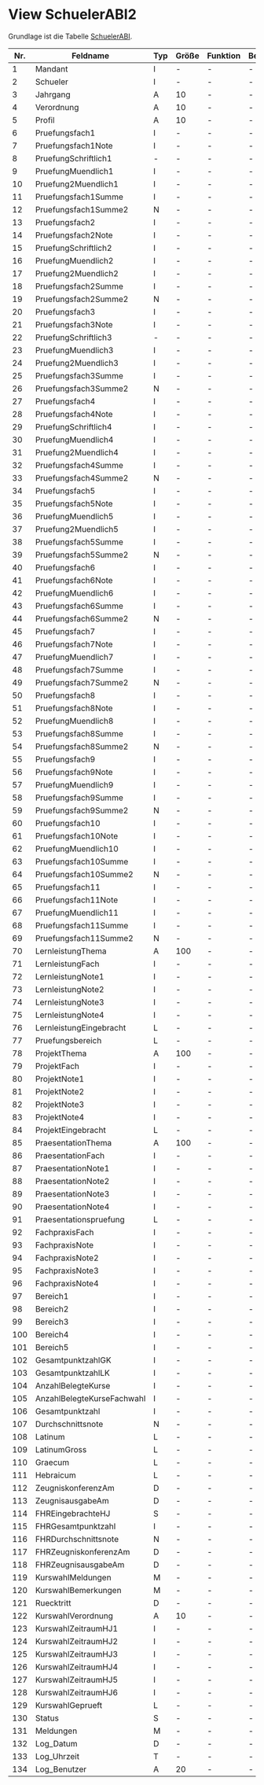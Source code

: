 # View SchuelerABI2

Grundlage ist die Tabelle [SchuelerABI](https://doc.magellan6-datenstruktur.stueber.de/tabellen/SchuelerABI.html).

Nr.|Feldname|Typ|Größe|Funktion|Bemerkung
--|--|--|--|--|--
1|Mandant|I|-|-|-
2|Schueler|I|-|-|-
3|Jahrgang|A|10|-|-
4|Verordnung|A|10|-|-
5|Profil|A|10|-|-
6|Pruefungsfach1|I|-|-|-
7|Pruefungsfach1Note|I|-|-|-
8|PruefungSchriftlich1|-|-|-|-
9|PruefungMuendlich1|I|-|-|-
10|Pruefung2Muendlich1|I|-|-|-
11|Pruefungsfach1Summe|I|-|-|-
12|Pruefungsfach1Summe2|N|-|-|-
13|Pruefungsfach2|I|-|-|-
14|Pruefungsfach2Note|I|-|-|-
15|PruefungSchriftlich2|I|-|-|-
16|PruefungMuendlich2|I|-|-|-
17|Pruefung2Muendlich2|I|-|-|-
18|Pruefungsfach2Summe|I|-|-|-
19|Pruefungsfach2Summe2|N|-|-|-
20|Pruefungsfach3|I|-|-|-
21|Pruefungsfach3Note|I|-|-|-
22|PruefungSchriftlich3|-|-|-|-
23|PruefungMuendlich3|I|-|-|-
24|Pruefung2Muendlich3|I|-|-|-
25|Pruefungsfach3Summe|I|-|-|-
26|Pruefungsfach3Summe2|N|-|-|-
27|Pruefungsfach4|I|-|-|-
28|Pruefungsfach4Note|I|-|-|-
29|PruefungSchriftlich4|I|-|-|-
30|PruefungMuendlich4|I|-|-|-
31|Pruefung2Muendlich4|I|-|-|-
32|Pruefungsfach4Summe|I|-|-|-
33|Pruefungsfach4Summe2|N|-|-|-
34|Pruefungsfach5|I|-|-|-
35|Pruefungsfach5Note|I|-|-|-
36|PruefungMuendlich5|I|-|-|-
37|Pruefung2Muendlich5|I|-|-|-
38|Pruefungsfach5Summe|I|-|-|-
39|Pruefungsfach5Summe2|N|-|-|-
40|Pruefungsfach6|I|-|-|-
41|Pruefungsfach6Note|I|-|-|-
42|PruefungMuendlich6|I|-|-|-
43|Pruefungsfach6Summe|I|-|-|-
44|Pruefungsfach6Summe2|N|-|-|-
45|Pruefungsfach7|I|-|-|-
46|Pruefungsfach7Note|I|-|-|-
47|PruefungMuendlich7|I|-|-|-
48|Pruefungsfach7Summe|I|-|-|-
49|Pruefungsfach7Summe2|N|-|-|-
50|Pruefungsfach8|I|-|-|-
51|Pruefungsfach8Note|I|-|-|-
52|PruefungMuendlich8|I|-|-|-
53|Pruefungsfach8Summe|I|-|-|-
54|Pruefungsfach8Summe2|N|-|-|-
55|Pruefungsfach9|I|-|-|-
56|Pruefungsfach9Note|I|-|-|-
57|PruefungMuendlich9|I|-|-|-
58|Pruefungsfach9Summe|I|-|-|-
59|Pruefungsfach9Summe2|N|-|-|-
60|Pruefungsfach10|I|-|-|-
61|Pruefungsfach10Note|I|-|-|-
62|PruefungMuendlich10|I|-|-|-
63|Pruefungsfach10Summe|I|-|-|-
64|Pruefungsfach10Summe2|N|-|-|-
65|Pruefungsfach11|I|-|-|-
66|Pruefungsfach11Note|I|-|-|-
67|PruefungMuendlich11|I|-|-|-
68|Pruefungsfach11Summe|I|-|-|-
69|Pruefungsfach11Summe2|N|-|-|-
70|LernleistungThema|A|100|-|-
71|LernleistungFach|I|-|-|-
72|LernleistungNote1|I|-|-|-
73|LernleistungNote2|I|-|-|-
74|LernleistungNote3|I|-|-|-
75|LernleistungNote4|I|-|-|-
76|LernleistungEingebracht|L|-|-|-
77|Pruefungsbereich|L|-|-|-
78|ProjektThema|A|100|-|-
79|ProjektFach|I|-|-|-
80|ProjektNote1|I|-|-|-
81|ProjektNote2|I|-|-|-
82|ProjektNote3|I|-|-|-
83|ProjektNote4|I|-|-|-
84|ProjektEingebracht|L|-|-|-
85|PraesentationThema|A|100|-|-
86|PraesentationFach|I|-|-|-
87|PraesentationNote1|I|-|-|-
88|PraesentationNote2|I|-|-|-
89|PraesentationNote3|I|-|-|-
90|PraesentationNote4|I|-|-|-
91|Praesentationspruefung|L|-|-|-
92|FachpraxisFach|I|-|-|-
93|FachpraxisNote|I|-|-|-
94|FachpraxisNote2|I|-|-|-
95|FachpraxisNote3|I|-|-|-
96|FachpraxisNote4|I|-|-|-
97|Bereich1|I|-|-|-
98|Bereich2|I|-|-|-
99|Bereich3|I|-|-|-
100|Bereich4|I|-|-|-
101|Bereich5|I|-|-|-
102|GesamtpunktzahlGK|I|-|-|-
103|GesamtpunktzahlLK|I|-|-|-
104|AnzahlBelegteKurse|I|-|-|-
105|AnzahlBelegteKurseFachwahl|I|-|-|-
106|Gesamtpunktzahl|I|-|-|-
107|Durchschnittsnote|N|-|-|-
108|Latinum|L|-|-|-
109|LatinumGross|L|-|-|-
110|Graecum|L|-|-|-
111|Hebraicum|L|-|-|-
112|ZeugniskonferenzAm|D|-|-|-
113|ZeugnisausgabeAm|D|-|-|-
114|FHREingebrachteHJ|S|-|-|-
115|FHRGesamtpunktzahl|I|-|-|-
116|FHRDurchschnittsnote|N|-|-|-
117|FHRZeugniskonferenzAm|D|-|-|-
118|FHRZeugnisausgabeAm|D|-|-|-
119|KurswahlMeldungen|M|-|-|-
120|KurswahlBemerkungen|M|-|-|-
121|Ruecktritt|D|-|-|-
122|KurswahlVerordnung|A|10|-|-
123|KurswahlZeitraumHJ1|I|-|-|-
124|KurswahlZeitraumHJ2|I|-|-|-
125|KurswahlZeitraumHJ3|I|-|-|-
126|KurswahlZeitraumHJ4|I|-|-|-
127|KurswahlZeitraumHJ5|I|-|-|-
128|KurswahlZeitraumHJ6|I|-|-|-
129|KurswahlGeprueft|L|-|-|-
130|Status|S|-|-|-
131|Meldungen|M|-|-|-
132|Log_Datum|D|-|-|-
133|Log_Uhrzeit|T|-|-|-
134|Log_Benutzer|A|20|-|-
